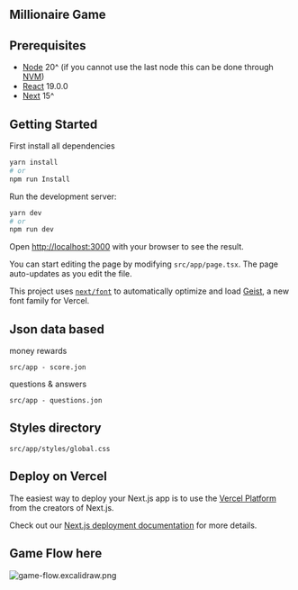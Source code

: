 ## Millionaire Game

## Prerequisites

- [Node](https://nodejs.org/en/) 20^ (if you cannot use the last node
  this can be done through [NVM](https://github.com/nvm-sh/nvm))
- [React](https://reactjs.org/) 19.0.0
- [Next](https://reactjs.org/) 15^

## Getting Started

First install all dependencies

```bash
yarn install
# or
npm run Install
```

Run the development server:

```bash
yarn dev
# or
npm run dev

```

Open [http://localhost:3000](http://localhost:3000) with your browser to see the result.

You can start editing the page by modifying `src/app/page.tsx`. The page auto-updates as you edit the file.

This project uses [`next/font`](https://nextjs.org/docs/app/building-your-application/optimizing/fonts) to automatically optimize and load [Geist](https://vercel.com/font), a new font family for Vercel.

## Json data based

money rewards

```
src/app - score.jon
```

questions & answers

```
src/app - questions.jon
```

## Styles directory

```
src/app/styles/global.css
```

## Deploy on Vercel

The easiest way to deploy your Next.js app is to use the [Vercel Platform](https://vercel.com/new?utm_medium=default-template&filter=next.js&utm_source=create-next-app&utm_campaign=create-next-app-readme) from the creators of Next.js.

Check out our [Next.js deployment documentation](https://nextjs.org/docs/app/building-your-application/deploying) for more details.

## Game Flow here

![game-flow.excalidraw.png](..%2F..%2F..%2FDesktop%2Fgame-flow.excalidraw.png)
